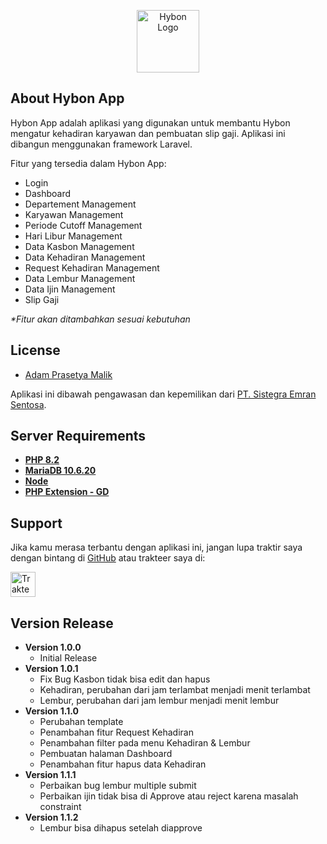 <p align="center">
    <a href="https://hynon-gajian.sistegra.id" target="_blank">
        <img src="https://hybon-gajian.sistegra.id/hybon-logo-circle.png" width="100" alt="Hybon Logo">
    </a>
</p>

## About Hybon App

Hybon App adalah aplikasi yang digunakan untuk membantu Hybon mengatur kehadiran karyawan dan pembuatan slip gaji. Aplikasi ini dibangun menggunakan framework Laravel.

Fitur yang tersedia dalam Hybon App:

-   Login
-   Dashboard
-   Departement Management
-   Karyawan Management
-   Periode Cutoff Management
-   Hari Libur Management
-   Data Kasbon Management
-   Data Kehadiran Management
-   Request Kehadiran Management
-   Data Lembur Management
-   Data Ijin Management
-   Slip Gaji

_\*Fitur akan ditambahkan sesuai kebutuhan_

## License

-   [Adam Prasetya Malik](https://github.com/manasama77)

Aplikasi ini dibawah pengawasan dan kepemilikan dari [PT. Sistegra Emran Sentosa](https://sistegra.id).

## Server Requirements

-   **[PHP 8.2](https://www.php.net/)**
-   **[MariaDB 10.6.20](https://mariadb.org/)**
-   **[Node](https://nodejs.org/en/)**
-   **[PHP Extension - GD](https://www.php.net/manual/en/book.gd)**

## Support

Jika kamu merasa terbantu dengan aplikasi ini, jangan lupa traktir saya dengan bintang di [GitHub](https://github.com/manasama77/hybon-app) atau trakteer saya di:

<a href="https://trakteer.id/adam_pm" target="_blank"><img id="wse-buttons-preview" src="https://edge-cdn.trakteer.id/images/embed/trbtn-red-1.png?date=18-11-2023" height="40" style="border:0px;height:40px;" alt="Trakteer Saya"></a>

## Version Release

-   **Version 1.0.0**
    -   Initial Release
-   **Version 1.0.1**
    -   Fix Bug Kasbon tidak bisa edit dan hapus
    -   Kehadiran, perubahan dari jam terlambat menjadi menit terlambat
    -   Lembur, perubahan dari jam lembur menjadi menit lembur
-   **Version 1.1.0**
    -   Perubahan template
    -   Penambahan fitur Request Kehadiran
    -   Penambahan filter pada menu Kehadiran & Lembur
    -   Pembuatan halaman Dashboard
    -   Penambahan fitur hapus data Kehadiran
-   **Version 1.1.1**
    -   Perbaikan bug lembur multiple submit
    -   Perbaikan ijin tidak bisa di Approve atau reject karena masalah constraint
-   **Version 1.1.2**
    -   Lembur bisa dihapus setelah diapprove
